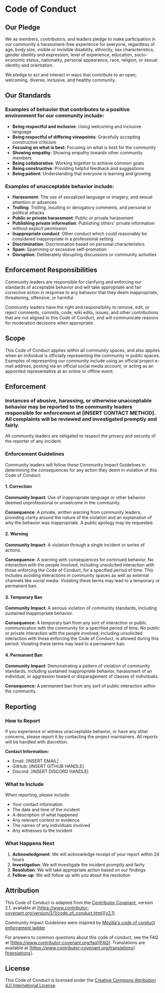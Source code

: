 # Code of Conduct

## Our Pledge

We as members, contributors, and leaders pledge to make participation in our community a harassment-free experience for everyone, regardless of age, body size, visible or invisible disability, ethnicity, sex characteristics, gender identity and expression, level of experience, education, socio-economic status, nationality, personal appearance, race, religion, or sexual identity and orientation.

We pledge to act and interact in ways that contribute to an open, welcoming, diverse, inclusive, and healthy community.

## Our Standards

### Examples of behavior that contributes to a positive environment for our community include:

- **Being respectful and inclusive**: Using welcoming and inclusive language
- **Being respectful of differing viewpoints**: Gracefully accepting constructive criticism
- **Focusing on what is best**: Focusing on what is best for the community
- **Showing empathy**: Showing empathy towards other community members
- **Being collaborative**: Working together to achieve common goals
- **Being constructive**: Providing helpful feedback and suggestions
- **Being patient**: Understanding that everyone is learning and growing

### Examples of unacceptable behavior include:

- **Harassment**: The use of sexualized language or imagery, and sexual attention or advances
- **Trolling**: Trolling, insulting or derogatory comments, and personal or political attacks
- **Public or private harassment**: Public or private harassment
- **Publishing private information**: Publishing others' private information without explicit permission
- **Inappropriate conduct**: Other conduct which could reasonably be considered inappropriate in a professional setting
- **Discrimination**: Discrimination based on personal characteristics
- **Spam**: Spamming or excessive self-promotion
- **Disruption**: Deliberately disrupting discussions or community activities

## Enforcement Responsibilities

Community leaders are responsible for clarifying and enforcing our standards of acceptable behavior and will take appropriate and fair corrective action in response to any behavior that they deem inappropriate, threatening, offensive, or harmful.

Community leaders have the right and responsibility to remove, edit, or reject comments, commits, code, wiki edits, issues, and other contributions that are not aligned to this Code of Conduct, and will communicate reasons for moderation decisions when appropriate.

## Scope

This Code of Conduct applies within all community spaces, and also applies when an individual is officially representing the community in public spaces. Examples of representing our community include using an official project e-mail address, posting via an official social media account, or acting as an appointed representative at an online or offline event.

## Enforcement

### Instances of abusive, harassing, or otherwise unacceptable behavior may be reported to the community leaders responsible for enforcement at [INSERT CONTACT METHOD]. All complaints will be reviewed and investigated promptly and fairly.

All community leaders are obligated to respect the privacy and security of the reporter of any incident.

### Enforcement Guidelines

Community leaders will follow these Community Impact Guidelines in determining the consequences for any action they deem in violation of this Code of Conduct:

#### 1. Correction
**Community Impact**: Use of inappropriate language or other behavior deemed unprofessional or unwelcome in the community.

**Consequence**: A private, written warning from community leaders, providing clarity around the nature of the violation and an explanation of why the behavior was inappropriate. A public apology may be requested.

#### 2. Warning
**Community Impact**: A violation through a single incident or series of actions.

**Consequence**: A warning with consequences for continued behavior. No interaction with the people involved, including unsolicited interaction with those enforcing the Code of Conduct, for a specified period of time. This includes avoiding interactions in community spaces as well as external channels like social media. Violating these terms may lead to a temporary or permanent ban.

#### 3. Temporary Ban
**Community Impact**: A serious violation of community standards, including sustained inappropriate behavior.

**Consequence**: A temporary ban from any sort of interaction or public communication with the community for a specified period of time. No public or private interaction with the people involved, including unsolicited interaction with those enforcing the Code of Conduct, is allowed during this period. Violating these terms may lead to a permanent ban.

#### 4. Permanent Ban
**Community Impact**: Demonstrating a pattern of violation of community standards, including sustained inappropriate behavior, harassment of an individual, or aggression toward or disparagement of classes of individuals.

**Consequence**: A permanent ban from any sort of public interaction within the community.

## Reporting

### How to Report

If you experience or witness unacceptable behavior, or have any other concerns, please report it by contacting the project maintainers. All reports will be handled with discretion.

**Contact Information:**
- Email: [INSERT EMAIL]
- GitHub: [INSERT GITHUB HANDLE]
- Discord: [INSERT DISCORD HANDLE]

### What to Include

When reporting, please include:
- Your contact information
- The date and time of the incident
- A description of what happened
- Any relevant context or evidence
- The names of any individuals involved
- Any witnesses to the incident

### What Happens Next

1. **Acknowledgment**: We will acknowledge receipt of your report within 24 hours
2. **Investigation**: We will investigate the incident promptly and fairly
3. **Resolution**: We will take appropriate action based on our findings
4. **Follow-up**: We will follow up with you about the resolution

## Attribution

This Code of Conduct is adapted from the [Contributor Covenant][homepage], version 2.1, available at [https://www.contributor-covenant.org/version/2/1/code_of_conduct.html][v2.1].

Community Impact Guidelines were inspired by [Mozilla's code of conduct enforcement ladder][Mozilla CoC].

For answers to common questions about this code of conduct, see the FAQ at [https://www.contributor-covenant.org/faq][FAQ]. Translations are available at [https://www.contributor-covenant.org/translations][translations].

[homepage]: https://www.contributor-covenant.org
[v2.1]: https://www.contributor-covenant.org/version/2/1/code_of_conduct.html
[Mozilla CoC]: https://github.com/mozilla/diversity
[FAQ]: https://www.contributor-covenant.org/faq
[translations]: https://www.contributor-covenant.org/translations

## License

This Code of Conduct is licensed under the [Creative Commons Attribution 4.0 International License][cc-by-4.0].

[cc-by-4.0]: https://creativecommons.org/licenses/by/4.0/
